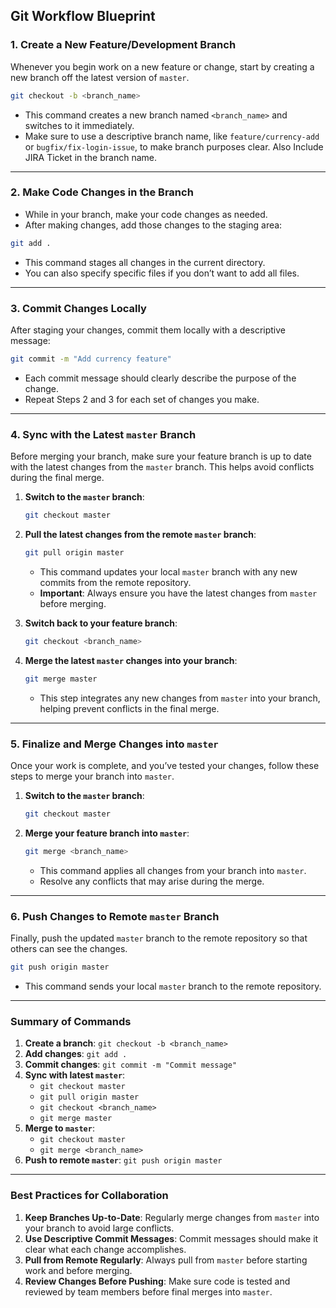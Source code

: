 ## Git Workflow Blueprint

### 1. **Create a New Feature/Development Branch**

Whenever you begin work on a new feature or change, start by creating a new branch off the latest version of `master`.

```bash
git checkout -b <branch_name>
```

- This command creates a new branch named `<branch_name>` and switches to it immediately.
- Make sure to use a descriptive branch name, like `feature/currency-add` or `bugfix/fix-login-issue`, to make branch purposes clear. Also Include JIRA Ticket in the branch name.
 
---

### 2. **Make Code Changes in the Branch**

- While in your branch, make your code changes as needed.
- After making changes, add those changes to the staging area:

```bash
git add .
```

- This command stages all changes in the current directory.
- You can also specify specific files if you don’t want to add all files.

---

### 3. **Commit Changes Locally**

After staging your changes, commit them locally with a descriptive message:

```bash
git commit -m "Add currency feature"
```

- Each commit message should clearly describe the purpose of the change.
- Repeat Steps 2 and 3 for each set of changes you make.

---

### 4. **Sync with the Latest `master` Branch**

Before merging your branch, make sure your feature branch is up to date with the latest changes from the `master` branch. This helps avoid conflicts during the final merge.

1. **Switch to the `master` branch**:

    ```bash
    git checkout master
    ```

2. **Pull the latest changes from the remote `master` branch**:

    ```bash
    git pull origin master
    ```

    - This command updates your local `master` branch with any new commits from the remote repository.
    - **Important**: Always ensure you have the latest changes from `master` before merging.

3. **Switch back to your feature branch**:

    ```bash
    git checkout <branch_name>
    ```

4. **Merge the latest `master` changes into your branch**:

    ```bash
    git merge master
    ```

    - This step integrates any new changes from `master` into your branch, helping prevent conflicts in the final merge.

---

### 5. **Finalize and Merge Changes into `master`**

Once your work is complete, and you’ve tested your changes, follow these steps to merge your branch into `master`.

1. **Switch to the `master` branch**:

    ```bash
    git checkout master
    ```

2. **Merge your feature branch into `master`**:

    ```bash
    git merge <branch_name>
    ```

    - This command applies all changes from your branch into `master`.
    - Resolve any conflicts that may arise during the merge.

---

### 6. **Push Changes to Remote `master` Branch**

Finally, push the updated `master` branch to the remote repository so that others can see the changes.

```bash
git push origin master
```

- This command sends your local `master` branch to the remote repository.

---

### Summary of Commands

1. **Create a branch**: `git checkout -b <branch_name>`
2. **Add changes**: `git add .`
3. **Commit changes**: `git commit -m "Commit message"`
4. **Sync with latest `master`**:
   - `git checkout master`
   - `git pull origin master`
   - `git checkout <branch_name>`
   - `git merge master`
5. **Merge to `master`**:
   - `git checkout master`
   - `git merge <branch_name>`
6. **Push to remote `master`**: `git push origin master`

---

### Best Practices for Collaboration

1. **Keep Branches Up-to-Date**: Regularly merge changes from `master` into your branch to avoid large conflicts.
2. **Use Descriptive Commit Messages**: Commit messages should make it clear what each change accomplishes.
3. **Pull from Remote Regularly**: Always pull from `master` before starting work and before merging.
4. **Review Changes Before Pushing**: Make sure code is tested and reviewed by team members before final merges into `master`.
